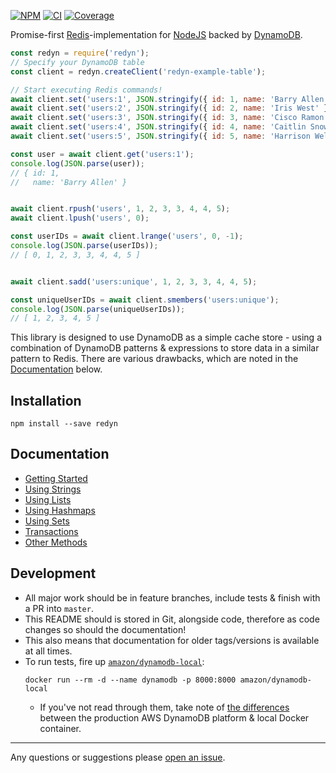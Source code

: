 [![NPM](https://badge.fury.io/js/redyn.svg)](https://npm.im/redyn)
[![CI](https://github.com/someimportantcompany/redyn/workflows/Test/badge.svg?branch=master)](https://github.com/someimportantcompany/redyn/actions?query=branch%3Amaster)
[![Coverage](https://coveralls.io/repos/github/someimportantcompany/redyn/badge.svg)](https://coveralls.io/github/someimportantcompany/redyn)

Promise-first [Redis](https://redis.io)-implementation for [NodeJS](https://nodejs.org) backed by [DynamoDB](https://aws.amazon.com/dynamodb).

```js
const redyn = require('redyn');
// Specify your DynamoDB table
const client = redyn.createClient('redyn-example-table');

// Start executing Redis commands!
await client.set('users:1', JSON.stringify({ id: 1, name: 'Barry Allen' }));
await client.set('users:2', JSON.stringify({ id: 2, name: 'Iris West' }));
await client.set('users:3', JSON.stringify({ id: 3, name: 'Cisco Ramon' }));
await client.set('users:4', JSON.stringify({ id: 4, name: 'Caitlin Snow' }));
await client.set('users:5', JSON.stringify({ id: 5, name: 'Harrison Wells' }));

const user = await client.get('users:1');
console.log(JSON.parse(user));
// { id: 1,
//   name: 'Barry Allen' }


await client.rpush('users', 1, 2, 3, 3, 4, 4, 5);
await client.lpush('users', 0);

const userIDs = await client.lrange('users', 0, -1);
console.log(JSON.parse(userIDs));
// [ 0, 1, 2, 3, 3, 4, 4, 5 ]


await client.sadd('users:unique', 1, 2, 3, 3, 4, 4, 5);

const uniqueUserIDs = await client.smembers('users:unique');
console.log(JSON.parse(uniqueUserIDs));
// [ 1, 2, 3, 4, 5 ]
```

This library is designed to use DynamoDB as a simple cache store - using a combination of DynamoDB patterns & expressions to store data in a similar pattern to Redis. There are various drawbacks, which are noted in the [Documentation](#documentation) below.

## Installation

```
npm install --save redyn
```

## Documentation

- [Getting Started](https://someimportantcompany.com/redyn/Getting-Started.html)
- [Using Strings](https://someimportantcompany.com/redyn/Using-Strings.html)
- [Using Lists](https://someimportantcompany.com/redyn/Using-Lists.html)
- [Using Hashmaps](https://someimportantcompany.com/redyn/Using-Hashmaps.html)
- [Using Sets](https://someimportantcompany.com/redyn/Using-Sets.html)
- [Transactions](https://someimportantcompany.com/redyn/Transactions.html)
- [Other Methods](https://someimportantcompany.com/redyn/Other-Methods.html)

## Development

- All major work should be in feature branches, include tests & finish with a PR into `master`.
- This README should is stored in Git, alongside code, therefore as code changes so should the documentation!
- This also means that documentation for older tags/versions is available at all times.
- To run tests, fire up [`amazon/dynamodb-local`](https://hub.docker.com/r/amazon/dynamodb-local):
  ```
  docker run --rm -d --name dynamodb -p 8000:8000 amazon/dynamodb-local
  ```
  - If you've not read through them, take note of [the differences](https://docs.aws.amazon.com/amazondynamodb/latest/developerguide/DynamoDBLocal.UsageNotes.html#DynamoDBLocal.Differences) between the production AWS DynamoDB platform & local Docker container.

---

Any questions or suggestions please [open an issue](https://github.com/someimportantcompany/redyn/issues).
